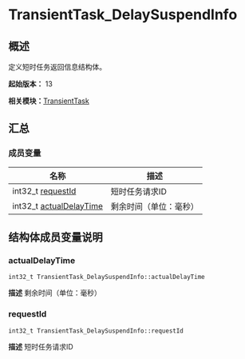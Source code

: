 # TransientTask_DelaySuspendInfo


## 概述

定义短时任务返回信息结构体。

**起始版本：** 13

**相关模块：**[TransientTask](_transient_task.md)


## 汇总


### 成员变量

| 名称 | 描述 | 
| -------- | -------- |
| int32_t [requestId](#requestid) | 短时任务请求ID  | 
| int32_t [actualDelayTime](#actualdelaytime) | 剩余时间（单位：毫秒）  | 


## 结构体成员变量说明


### actualDelayTime

```
int32_t TransientTask_DelaySuspendInfo::actualDelayTime
```
**描述**
剩余时间（单位：毫秒）


### requestId

```
int32_t TransientTask_DelaySuspendInfo::requestId
```
**描述**
短时任务请求ID

